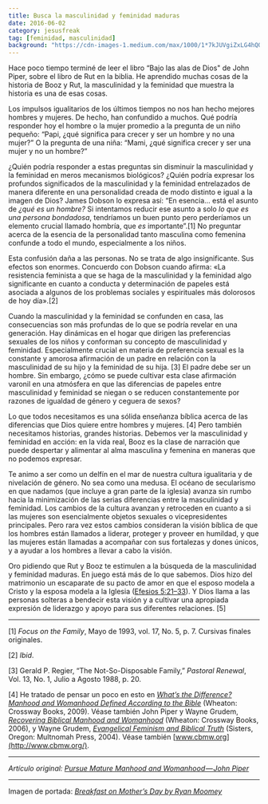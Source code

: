 ```yaml
---
title: Busca la masculinidad y feminidad maduras
date: 2016-06-02
category: jesusfreak
tag: [feminidad, masculinidad]
background: "https://cdn-images-1.medium.com/max/1000/1*7kJUVgiZxLG4hQQoKMB27w.jpeg"
---
```


Hace poco tiempo terminé de leer el libro “Bajo las alas de Dios" de John Piper, sobre el libro de Rut en la biblia. He aprendido muchas cosas de la historia de Booz y Rut, la masculinidad y la feminidad que muestra la historia es una de esas cosas.

Los impulsos igualitarios de los últimos tiempos no nos han hecho
mejores hombres y mujeres. De hecho, han confundido a muchos. Qué podría responder hoy el hombre o la mujer promedio a la pregunta de un niño pequeño: “Papi, ¿qué significa para crecer y ser un hombre y no una mujer?” O la pregunta de una niña: “Mami, ¿qué significa crecer y ser una mujer y no un hombre?”

¿Quién podría responder a estas preguntas sin disminuir la masculinidad y la feminidad en meros mecanismos biológicos? ¿Quién podría expresar los profundos significados de la masculinidad y la feminidad entrelazados de manera diferente en una personalidad creada de modo distinto e igual a la imagen de Dios? James Dobson lo expresa así: “En esencia... está el asunto de *¿qué es un hombre?* Si intentamos reducir ese asunto a solo *lo que es una persona bondadosa*, tendríamos un buen punto pero perderíamos un elemento crucial llamado hombría, que *es* importante”.\[1\] No preguntar acerca de la esencia de la personalidad tanto masculina como femenina confunde a todo el mundo, especialmente a los niños.

Esta confusión daña a las personas. No se trata de algo insignificante. Sus efectos son enormes. Concuerdo con Dobson cuando afirma: «La resistencia feminista a que se haga de la masculinidad y la feminidad algo significante en cuanto a conducta y determinación de papeles está asociada a algunos de los problemas sociales y espirituales más dolorosos de hoy día».\[2\]

Cuando la masculinidad y la feminidad se confunden en casa, las consecuencias son más profundas de lo que se podría revelar en una generación. Hay dinámicas en el hogar que dirigen las preferencias sexuales de los niños y conforman su concepto de masculinidad y feminidad. Especialmente crucial en materia de preferencia sexual es la constante y amorosa afirmación de un padre en relación con la masculinidad de su hijo y la feminidad de su hija. \[3\] El padre debe ser un hombre. Sin embargo, ¿cómo se puede cultivar esta clase afirmación varonil en una atmósfera en que las diferencias de papeles entre masculinidad y feminidad se niegan o se reducen constantemente por razones de igualdad de género y ceguera de sexos?

Lo que todos necesitamos es una sólida enseñanza bíblica acerca de las diferencias que Dios quiere entre hombres y mujeres. \[4\] Pero también necesitamos historias, grandes historias. Debemos ver la masculinidad y feminidad en acción: en la vida real, Booz es la clase de narración que puede despertar y alimentar al alma masculina y femenina en maneras que no podemos expresar.

Te animo a ser como un delfín en el mar de nuestra cultura igualitaria y de nivelación de género. No sea como una medusa. El océano de secularismo en que nadamos (que incluye a gran parte de la iglesia) avanza sin rumbo hacia la minimización de las serias diferencias entre la masculinidad y feminidad. Los cambios de la cultura avanzan y retroceden en cuanto a si las mujeres son esencialmente objetos sexuales o vicepresidentes principales. Pero rara vez estos cambios consideran la visión bíblica de que los hombres están llamados a liderar, proteger y proveer en humildad, y que las mujeres están llamadas a acompañar con sus fortalezas y dones únicos, y a ayudar a los hombres a llevar a cabo la visión.

Oro pidiendo que Rut y Booz te estimulen a la búsqueda de la masculinidad y feminidad maduras. En juego está más de lo que sabemos. Dios hizo del matrimonio un escaparate de su pacto de amor en que el esposo modela a Cristo y la esposa modela a la Iglesia ([Efesios 5:21–33](https://www.biblegateway.com/passage/?search=Efesios+5%3A21%E2%80%9333&version=LBLA)). Y Dios llama a las personas solteras a bendecir esta visión y a cultivar una apropiada expresión de liderazgo y apoyo para sus diferentes relaciones. \[5\]

* * *

\[1\] *Focus on the Family*, Mayo de 1993, vol. 17, No. 5, p. 7. Cursivas finales originales.

\[2\] *Ibid*.

\[3\] Gerald P. Regier, “The Not-So-Disposable Family,” *Pastoral Renewal*, Vol. 13, No. 1, Julio a Agosto 1988, p. 20.

\[4\] He tratado de pensar un poco en esto en [*What’s the Difference? Manhood and Womanhood Defined According to the Bible*](http://www.desiringgod.org/resource-library/online-books/whats-the-difference) (Wheaton: Crossway Books, 2009). Véase también John Piper y Wayne Grudem, [*Recovering Biblical Manhood and Womanhood*](http://www.desiringgod.org/resource-library/online-books/recovering-biblical-manhood-and-womanhood) (Wheaton: Crossway Books, 2006), y Wayne Grudem, [*Evangelical Feminism and Biblical Truth*](http://www.amazon.com/dp/157673840X?tag=desigod06-20) (Sisters, Oregon: Multnomah Press, 2004). Véase también [www.cbmw.org](http://www.cbmw.org/).

* * *

*Artículo original: [Pursue Mature Manhood and Womanhood — John Piper](http://www.desiringgod.org/articles/pursue-mature-manhood-and-womanhood)*

* * *

Imagen de portada: *[Breakfast on Mother’s Day by Ryan Moomey](https://flic.kr/p/snUU5c)*
